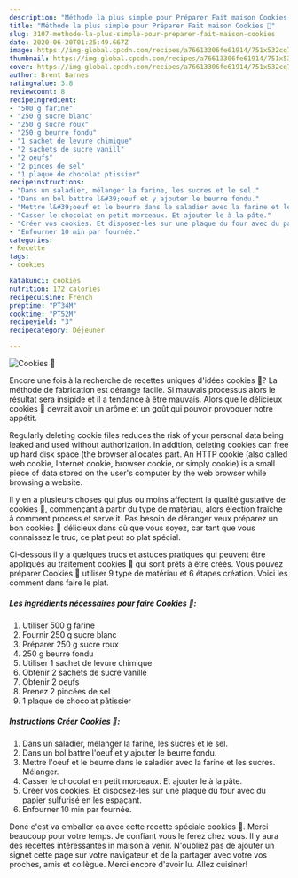 ```yaml
---
description: "Méthode la plus simple pour Préparer Fait maison Cookies 🖤"
title: "Méthode la plus simple pour Préparer Fait maison Cookies 🖤"
slug: 3107-methode-la-plus-simple-pour-preparer-fait-maison-cookies
date: 2020-06-20T01:25:49.667Z
image: https://img-global.cpcdn.com/recipes/a76613306fe61914/751x532cq70/cookies-🖤-photo-principale-de-la-recette.jpg
thumbnail: https://img-global.cpcdn.com/recipes/a76613306fe61914/751x532cq70/cookies-🖤-photo-principale-de-la-recette.jpg
cover: https://img-global.cpcdn.com/recipes/a76613306fe61914/751x532cq70/cookies-🖤-photo-principale-de-la-recette.jpg
author: Brent Barnes
ratingvalue: 3.8
reviewcount: 8
recipeingredient:
- "500 g farine"
- "250 g sucre blanc"
- "250 g sucre roux"
- "250 g beurre fondu"
- "1 sachet de levure chimique"
- "2 sachets de sucre vanill"
- "2 oeufs"
- "2 pinces de sel"
- "1 plaque de chocolat ptissier"
recipeinstructions:
- "Dans un saladier, mélanger la farine, les sucres et le sel."
- "Dans un bol battre l&#39;oeuf et y ajouter le beurre fondu."
- "Mettre l&#39;oeuf et le beurre dans le saladier avec la farine et les sucres. Mélanger."
- "Casser le chocolat en petit morceaux. Et ajouter le à la pâte."
- "Créer vos cookies. Et disposez-les sur une plaque du four avec du papier sulfurisé en les espaçant."
- "Enfourner 10 min par fournée."
categories:
- Recette
tags:
- cookies

katakunci: cookies 
nutrition: 172 calories
recipecuisine: French
preptime: "PT34M"
cooktime: "PT52M"
recipeyield: "3"
recipecategory: Déjeuner

---
```



![Cookies 🖤](https://img-global.cpcdn.com/recipes/a76613306fe61914/751x532cq70/cookies-🖤-photo-principale-de-la-recette.jpg)

Encore une fois à la recherche de recettes uniques d'idées cookies 🖤? La méthode de fabrication est dérange facile. Si mauvais processus alors le résultat sera insipide et il a tendance à être mauvais. Alors que le délicieux cookies 🖤 devrait avoir un arôme et un goût qui pouvoir provoquer notre appétit.

Regularly deleting cookie files reduces the risk of your personal data being leaked and used without authorization. In addition, deleting cookies can free up hard disk space (the browser allocates part. An HTTP cookie (also called web cookie, Internet cookie, browser cookie, or simply cookie) is a small piece of data stored on the user&#39;s computer by the web browser while browsing a website.

Il y en a plusieurs choses qui plus ou moins affectent la qualité gustative de cookies 🖤, commençant à partir du type de matériau, alors élection fraîche à comment process et serve it. Pas besoin de déranger veux préparez un bon cookies 🖤 délicieux dans où que vous soyez, car tant que vous connaissez le truc, ce plat peut so plat spécial.


Ci-dessous il y a quelques trucs et astuces pratiques qui peuvent être appliqués au traitement cookies 🖤 qui sont prêts à être créés. Vous pouvez préparer Cookies 🖤 utiliser 9 type de matériau et 6 étapes création. Voici les comment dans faire le plat.

<!--inarticleads1-->

##### Les ingrédients nécessaires pour faire Cookies 🖤:

1. Utiliser 500 g farine
1. Fournir 250 g sucre blanc
1. Préparer 250 g sucre roux
1.  250 g beurre fondu
1. Utiliser 1 sachet de levure chimique
1. Obtenir 2 sachets de sucre vanillé
1. Obtenir 2 oeufs
1. Prenez 2 pincées de sel
1.  1 plaque de chocolat pâtissier




<!--inarticleads2-->

##### Instructions Créer Cookies 🖤:

1. Dans un saladier, mélanger la farine, les sucres et le sel.
1. Dans un bol battre l&#39;oeuf et y ajouter le beurre fondu.
1. Mettre l&#39;oeuf et le beurre dans le saladier avec la farine et les sucres. Mélanger.
1. Casser le chocolat en petit morceaux. Et ajouter le à la pâte.
1. Créer vos cookies. Et disposez-les sur une plaque du four avec du papier sulfurisé en les espaçant.
1. Enfourner 10 min par fournée.





Donc c'est va emballer ça avec cette recette spéciale cookies 🖤. Merci beaucoup pour votre temps. Je confiant vous le ferez chez vous. Il y aura des recettes  intéressantes in maison à venir. N'oubliez pas de ajouter un signet cette page sur votre navigateur et de la partager avec votre vos proches, amis et collègue. Merci encore d'avoir lu. Allez cuisiner!
